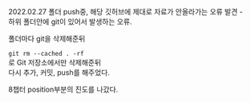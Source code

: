 2022.02.27
폴더 push중, 해당 깃허브에 제대로 자료가 안올라가는 오류 발견 -  
하위 폴더안에 git이 있어서 발생하는 오류.

폴더마다 git을 삭제해준뒤  

 ```git rm --cached . -rf```  
 로 Git 저장소에서만 삭제해준뒤   
 다시 추가, 커밋, push를 해주었다.      
 
 8챕터 position부분의 진도를 나갔다.